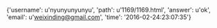 {'username': u'nyunyunyunyu', 'path': u'1169/1169.html', 'answer': u'ok', 'email': u'weixinding@gmail.com', 'time': '2016-02-24:23:07:35'}